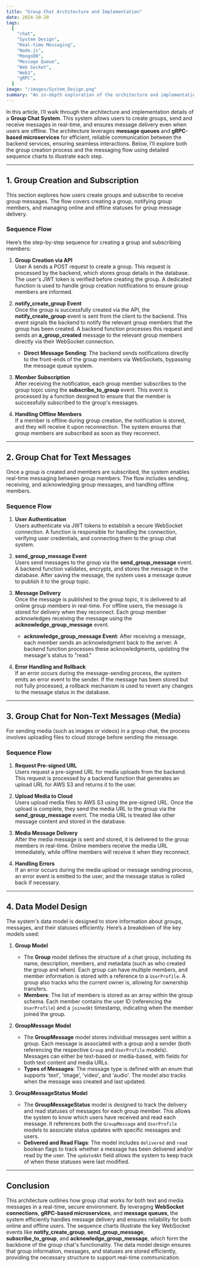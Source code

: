 ```yaml
---
title: "Group Chat Architecture and Implementation"
date: 2024-10-20
tags:
  [
    "chat",
    "System Design",
    "Real-time Messaging",
    "Node.js",
    "MongoDB",
    "Message Queue",
    "Web Socket",
    "Web3",
    "gRPC",
  ]
image: "/images/System_Design.png"
summary: "An in-depth exploration of the architecture and implementation of a group chat system, covering group creation, subscription, real-time messaging, and gRPC-based communication between microservices."
---
```


In this article, I’ll walk through the architecture and implementation details of a **Group Chat System**. This system allows users to create groups, send and receive messages in real-time, and ensures message delivery even when users are offline. The architecture leverages **message queues** and **gRPC-based microservices** for efficient, reliable communication between the backend services, ensuring seamless interactions. Below, I’ll explore both the group creation process and the messaging flow using detailed sequence charts to illustrate each step.

---

## 1. Group Creation and Subscription

This section explores how users create groups and subscribe to receive group messages. The flow covers creating a group, notifying group members, and managing online and offline statuses for group message delivery.

### Sequence Flow

Here’s the step-by-step sequence for creating a group and subscribing members:

1. **Group Creation via API**  
   User A sends a POST request to create a group. This request is processed by the backend, which stores group details in the database. The user's JWT token is verified before creating the group. A dedicated function is used to handle group creation notifications to ensure group members are informed.

2. **notify_create_group Event**  
   Once the group is successfully created via the API, the **notify_create_group** event is sent from the client to the backend. This event signals the backend to notify the relevant group members that the group has been created. A backend function processes this request and sends an **a_group_created** message to the relevant group members directly via their WebSocket connection.

   - **Direct Message Sending**: The backend sends notifications directly to the front-ends of the group members via WebSockets, bypassing the message queue system.

3. **Member Subscription**  
   After receiving the notification, each group member subscribes to the group topic using the **subscribe_to_group** event. This event is processed by a function designed to ensure that the member is successfully subscribed to the group's messages.

4. **Handling Offline Members**  
   If a member is offline during group creation, the notification is stored, and they will receive it upon reconnection. The system ensures that group members are subscribed as soon as they reconnect.

---

## 2. Group Chat for Text Messages

Once a group is created and members are subscribed, the system enables real-time messaging between group members. The flow includes sending, receiving, and acknowledging group messages, and handling offline members.

### Sequence Flow

1. **User Authentication**  
   Users authenticate via JWT tokens to establish a secure WebSocket connection. A function is responsible for handling the connection, verifying user credentials, and connecting them to the group chat system.

2. **send_group_message Event**  
   Users send messages to the group via the **send_group_message** event. A backend function validates, encrypts, and stores the message in the database. After saving the message, the system uses a message queue to publish it to the group topic.

3. **Message Delivery**  
   Once the message is published to the group topic, it is delivered to all online group members in real-time. For offline users, the message is stored for delivery when they reconnect. Each group member acknowledges receiving the message using the **acknowledge_group_message** event.

   - **acknowledge_group_message Event**: After receiving a message, each member sends an acknowledgment back to the server. A backend function processes these acknowledgments, updating the message's status to "read."

4. **Error Handling and Rollback**  
   If an error occurs during the message-sending process, the system emits an error event to the sender. If the message has been stored but not fully processed, a rollback mechanism is used to revert any changes to the message status in the database.

---

## 3. Group Chat for Non-Text Messages (Media)

For sending media (such as images or videos) in a group chat, the process involves uploading files to cloud storage before sending the message.

### Sequence Flow

1. **Request Pre-signed URL**  
   Users request a pre-signed URL for media uploads from the backend. This request is processed by a backend function that generates an upload URL for AWS S3 and returns it to the user.

2. **Upload Media to Cloud**  
   Users upload media files to AWS S3 using the pre-signed URL. Once the upload is complete, they send the media URL to the group via the **send_group_message** event. The media URL is treated like other message content and stored in the database.

3. **Media Message Delivery**  
   After the media message is sent and stored, it is delivered to the group members in real-time. Online members receive the media URL immediately, while offline members will receive it when they reconnect.

4. **Handling Errors**  
   If an error occurs during the media upload or message sending process, an error event is emitted to the user, and the message status is rolled back if necessary.

---

## 4. Data Model Design

The system's data model is designed to store information about groups, messages, and their statuses efficiently. Here’s a breakdown of the key models used:

1. **Group Model**

   - The **Group** model defines the structure of a chat group, including its name, description, members, and metadata (such as who created the group and when). Each group can have multiple members, and member information is stored with a reference to a `UserProfile`. A group also tracks who the current owner is, allowing for ownership transfers.
   - **Members**: The list of members is stored as an array within the group schema. Each member contains the user ID (referencing the `UserProfile`) and a `joinedAt` timestamp, indicating when the member joined the group.

2. **GroupMessage Model**

   - The **GroupMessage** model stores individual messages sent within a group. Each message is associated with a group and a sender (both referencing the respective `Group` and `UserProfile` models). Messages can either be text-based or media-based, with fields for both text content and media URLs.
   - **Types of Messages**: The message type is defined with an enum that supports 'text', 'image', 'video', and 'audio'. The model also tracks when the message was created and last updated.

3. **GroupMessageStatus Model**
   - The **GroupMessageStatus** model is designed to track the delivery and read statuses of messages for each group member. This allows the system to know which users have received and read each message. It references both the `GroupMessage` and `UserProfile` models to associate status updates with specific messages and users.
   - **Delivered and Read Flags**: The model includes `delivered` and `read` boolean flags to track whether a message has been delivered and/or read by the user. The `updatedAt` field allows the system to keep track of when these statuses were last modified.

---

## Conclusion

This architecture outlines how group chat works for both text and media messages in a real-time, secure environment. By leveraging **WebSocket connections**, **gRPC-based microservices**, and **message queues**, the system efficiently handles message delivery and ensures reliability for both online and offline users. The sequence charts illustrate the key WebSocket events like **notify_create_group**, **send_group_message**, **subscribe_to_group**, and **acknowledge_group_message**, which form the backbone of the group chat's functionality. The data model design ensures that group information, messages, and statuses are stored efficiently, providing the necessary structure to support real-time communication.
